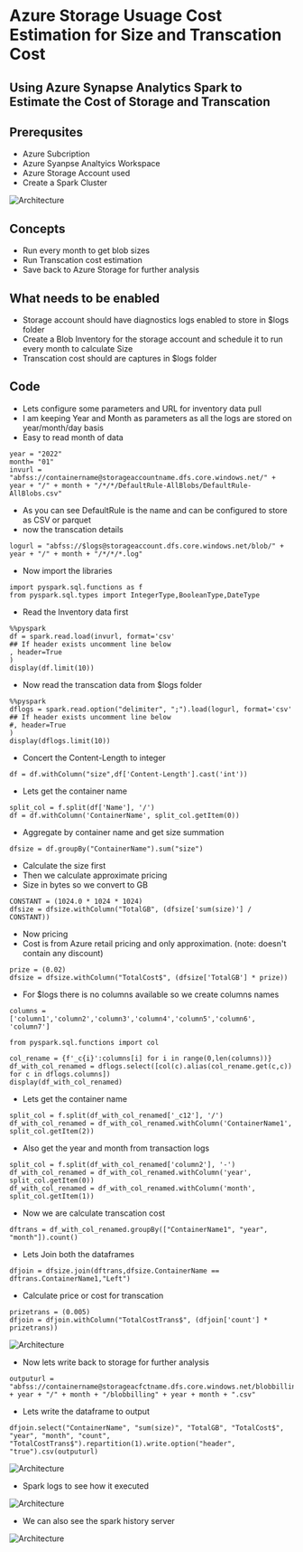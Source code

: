 # Azure Storage Usuage Cost Estimation for Size and Transcation Cost

## Using Azure Synapse Analytics Spark to Estimate the Cost of Storage and Transcation

## Prerequsites

- Azure Subcription
- Azure Syanpse Analtyics Workspace
- Azure Storage Account used
- Create a Spark Cluster

![Architecture](https://github.com/balakreshnan/Samples2022/blob/main/SynapseSpark/images/synapseml4.jpg "Architecture")

## Concepts

- Run every month to get blob sizes
- Run Transcation cost estimation
- Save back to Azure Storage for further analysis

## What needs to be enabled

- Storage account should have diagnostics logs enabled to store in $logs folder
- Create a Blob Inventory for the storage account and schedule it to run every month to calculate Size
- Transcation cost should are captures in $logs folder

## Code

- Lets configure some parameters and URL for inventory data pull
- I am keeping Year and Month as parameters as all the logs are stored on year/month/day basis
- Easy to read month of data

```
year = "2022"
month= "01"
invurl = "abfss://containername@storageaccountname.dfs.core.windows.net/" + year + "/" + month + "/*/*/DefaultRule-AllBlobs/DefaultRule-AllBlobs.csv"
```

- As you can see DefaultRule is the name and can be configured to store as CSV or parquet
- now the transcation details

```
logurl = "abfss://$logs@storageaccount.dfs.core.windows.net/blob/" + year + "/" + month + "/*/*/*.log"
```

- Now import the libraries

```
import pyspark.sql.functions as f
from pyspark.sql.types import IntegerType,BooleanType,DateType
```

- Read the Inventory data first

```
%%pyspark
df = spark.read.load(invurl, format='csv'
## If header exists uncomment line below
, header=True
)
display(df.limit(10))
```

- Now read the transcation data from $logs folder

```
%%pyspark
dflogs = spark.read.option("delimiter", ";").load(logurl, format='csv'
## If header exists uncomment line below
#, header=True
)
display(dflogs.limit(10))
```

- Concert the Content-Length to integer

```
df = df.withColumn("size",df['Content-Length'].cast('int'))
```

- Lets get the container name

```
split_col = f.split(df['Name'], '/')
df = df.withColumn('ContainerName', split_col.getItem(0))
```

- Aggregate by container name and get size summation

```
dfsize = df.groupBy("ContainerName").sum("size")
```

- Calculate the size first
- Then we calculate approximate pricing
- Size in bytes so we convert to GB

```
CONSTANT = (1024.0 * 1024 * 1024)
dfsize = dfsize.withColumn("TotalGB", (dfsize['sum(size)'] / CONSTANT))
```

- Now pricing
- Cost is from Azure retail pricing and only approximation. (note: doesn't contain any discount)

```
prize = (0.02)
dfsize = dfsize.withColumn("TotalCost$", (dfsize['TotalGB'] * prize))
```

- For $logs there is no columns available so we create columns names

```
columns = ['column1','column2','column3','column4','column5','column6', 'column7']
```

```
from pyspark.sql.functions import col

col_rename = {f'_c{i}':columns[i] for i in range(0,len(columns))}
df_with_col_renamed = dflogs.select([col(c).alias(col_rename.get(c,c)) for c in dflogs.columns])
display(df_with_col_renamed)
```

- Lets get the container name

```
split_col = f.split(df_with_col_renamed['_c12'], '/')
df_with_col_renamed = df_with_col_renamed.withColumn('ContainerName1', split_col.getItem(2))
```

- Also get the year and month from transaction logs

```
split_col = f.split(df_with_col_renamed['column2'], '-')
df_with_col_renamed = df_with_col_renamed.withColumn('year', split_col.getItem(0))
df_with_col_renamed = df_with_col_renamed.withColumn('month', split_col.getItem(1))
```

- Now we are calculate transcation cost

```
dftrans = df_with_col_renamed.groupBy(["ContainerName1", "year", "month"]).count()
```

- Lets Join both the dataframes

```
dfjoin = dfsize.join(dftrans,dfsize.ContainerName ==  dftrans.ContainerName1,"Left")
```

- Calculate price or cost for transcation

```
prizetrans = (0.005)
dfjoin = dfjoin.withColumn("TotalCostTrans$", (dfjoin['count'] * prizetrans))
```

![Architecture](https://github.com/balakreshnan/Samples2022/blob/main/SynapseSpark/images/synapseml2.jpg "Architecture")

- Now lets write back to storage for further analysis

```
outputurl = "abfss://containername@storageacfctname.dfs.core.windows.net/blobbillingoutput/" + year + "/" + month + "/blobbilling" + year + month + ".csv"
```

- Lets write the dataframe to output

```
dfjoin.select("ContainerName", "sum(size)", "TotalGB", "TotalCost$", "year", "month", "count", "TotalCostTrans$").repartition(1).write.option("header", "true").csv(outputurl)
```

![Architecture](https://github.com/balakreshnan/Samples2022/blob/main/SynapseSpark/images/synapseml3.jpg "Architecture")

- Spark logs to see how it executed

![Architecture](https://github.com/balakreshnan/Samples2022/blob/main/SynapseSpark/images/synapseml5.jpg "Architecture")

- We can also see the spark history server

![Architecture](https://github.com/balakreshnan/Samples2022/blob/main/SynapseSpark/images/synapseml6.jpg "Architecture")